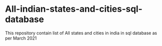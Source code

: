 # All-indian-states-and-cities-sql-database
This repository contain list of All  states and cities in india in sql database as per March 2021
